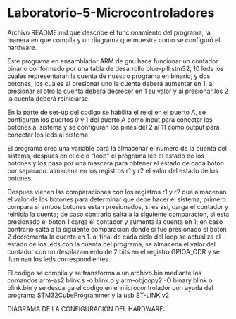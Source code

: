 # Laboratorio-5-Microcontroladores
Archivo README.md que describe el funcionamiento del programa, la manera en que compila y un diagrama que muestra como se configuró el hardware.

Este programa en ensamblador ARM de gnu hace funcionar un contador binario conformado por una tabla de desarrollo blue-pill stm32, 10 leds los cuales representaran la cuenta de nuestro programa en binario, y dos botones, los cuales al presionar uno la cuenta deberá aumentar en 1, al presionar el otro la cuenta deberá decrecer en 1 su valor y al presionar los 2 la cuenta deberá reiniciarse.

En la parte de set-up del codigo se habilita el reloj en el puerto A, se configuran los puertos 0 y 1 del puerto A como input para conectar los botones al sistema y se configuran los pines del 2 al 11 como output para conectar los leds al sistema.

El programa crea una variable para la almacenar el numero de la cuenta del sistema, despues en el ciclo "loop" el programa lee el estado de los botones y los pasa por una mascara para obtener el estado de cada boton por separado. almacena en los registros r1 y r2 el valor del estado de los botones.

Despues vienen las comparaciones con los registros r1 y r2 que almacenan el valor de los botones para determinar que debe hacer el sistema, primero compara si ambos botones estan presionados, si es asi, carga el contador y reinicia la cuenta; de caso contrario salta a la siguiente comparacion, si esta presionado el boton 1 carga el contador y aumenta la cuenta en 1; en caso contrario salta a la siguiente comparacion donde si fue presionado el boton 2 decrementa la cuenta en 1. al final de cada ciclo del loop se actualiza el estado de los leds con la cuenta del programa, se almacena el valor del contador con un desplazamiento de 2 bits en el registro GPIOA_ODR y se iluminan los leds correspondientes.

El codigo se compila y se transforma a un archivo.bin mediante los comandos arm-as2 blink.s -o blink.o y arm-objcopy2 -O binary blink.o blink.bin y se descarga el codigo en el microcontrolador con ayuda del programa STM32CubeProgrammer y la usb ST-LINK v2.

DIAGRAMA DE LA CONFIGURACION DEL HARDWARE:


